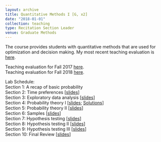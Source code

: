 ```yaml
---
layout: archive
title: Quantitative Methods I [G, x2]
date: "2018-01-01"
collection: teaching
type: Recitation Section Leader
venue: Graduate Methods
---
```


The course provides students with quantitative methods that are used for optimization and decision making. My most recent teaching evaluation is [here](https://shanexuan.github.io/files/qm1-eval-fa18.pdf). 

Teaching evaluation for Fall 2017 [here](https://shanexuan.github.io/files/qm1-eval-fa17.pdf).  
Teaching evaluation for Fall 2018 [here](https://shanexuan.github.io/files/qm1-eval-fa18.pdf).

Lab Schedule:  
Section 1: A recap of basic probability  
Section 2: Time preferences [[slides](https://shanexuan.github.io/files/qm1-slides/time.pdf)]  
Section 3: Exploratory data analysis [[slides](https://shanexuan.github.io/files/qm1-slides/explore.pdf)]  
Section 4: Probability theory I [[slides](https://shanexuan.github.io/files/qm1-slides/prob1.pdf); [Solutions](https://shanexuan.github.io/files/qm1-slides/prob1-soln.pdf)]  
Section 5: Probability theory II [[slides](https://shanexuan.github.io/files/qm1-slides/prob2.pdf)]  
Section 6: Samples [[slides](https://shanexuan.github.io/files/qm1-slides/sample.pdf)]  
Section 7: Hypothesis testing [[slides](https://shanexuan.github.io/files/qm1-slides/hyp1.pdf)]  
Section 8: Hypothesis testing II [[slides](https://shanexuan.github.io/files/qm1-slides/hyp2.pdf)]  
Section 9: Hypothesis testing III [[slides](https://shanexuan.github.io/files/qm1-slides/hyp3.pdf)]  
Section 10: Final Review [[slides](https://shanexuan.github.io/files/qm1-slides/hyp-review.pdf)]  
